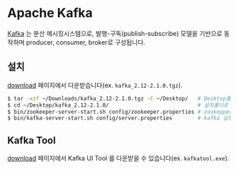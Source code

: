 # Apache Kafka

[Kafka](http://kafka.apache.org) 는 분산 메시징시스템으로, 발행-구독(publish-subscribe) 모델을 기반으로 동작하며 producer, consumer, broker로 구성됩니다. 

## 설치

[download](http://kafka.apache.org/downloads) 페이지에서 다운받습니다(ex. `kafka_2.12-2.1.0.tgz`). 

```bash
$ tar -xzf ~/Downloads/kafka_2.12-2.1.0.tgz -C ~/Desktop/   # Desktop폴더에 압축풀기
$ cd ~/Desktop/kafka_2.12-2.1.0/                            # 설치폴더로 이동 
$ bin/zookeeper-server-start.sh config/zookeeper.properties # zookepper 실행
$ bin/kafka-server-start.sh config/server.properties        # kafka 실행
```
## Kafka Tool

[download](http://www.kafkatool.com/download.html) 페이지에서 Kafka UI Tool 를 다운받을 수 있습니다(ex. `kafkatool.exe`).  


